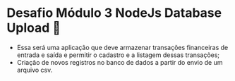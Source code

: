 # Desafio Módulo 3 NodeJs Database Upload :rocket:
- Essa será uma aplicação que deve armazenar transações financeiras de entrada e saída e permitir o cadastro e a listagem dessas transações;
- Criação de novos registros no banco de dados a partir do envio de um arquivo csv.

